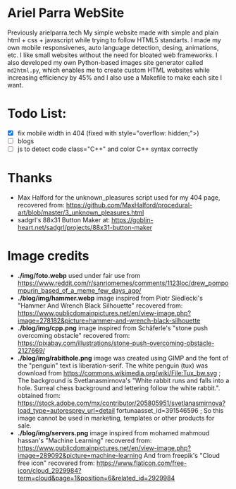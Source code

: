 # Ariel Parra WebSite
Previously arielparra.tech
My simple website made with simple and plain html + css + javascript while trying to follow HTML5 standarts.
I made my own mobile responsivenes, auto language detection, desing, animations, etc. 
I like small websites without the need for bloated web frameworks.
I also developed my own Python-based images site generator called `md2html.py`, which enables me to create custom HTML websites while increasing efficiency by 45% and I also use a Makefile to make each site I want.


# Todo List:

- [x] fix mobile width in 404 (fixed with style="overflow: hidden;">)
- [ ] blogs
- [ ] js to detect code class="C++" and color C++ syntax correctly

# Thanks

- Max Halford for the unknown_pleasures script used for my 404 page, recovered from: https://github.com/MaxHalford/procedural-art/blob/master/3_unknown_pleasures.html
- sadgrl's 88x31 Button Maker at: https://goblin-heart.net/sadgrl/projects/88x31-button-maker

# Image credits

- **./img/foto.webp** used under fair use from https://www.reddit.com/r/sanriomemes/comments/1123loc/drew_pompompurin_based_of_a_meme_few_days_ago/
- **./blog/img/hammer.webp** image inspired from Piotr Siedlecki's "Hammer And Wrench Black Silhouette" recovered from: https://www.publicdomainpictures.net/en/view-image.php?image=278182&picture=hammer-and-wrench-black-silhouette
- **./blog/img/cpp.png** image inspired from Schäferle's "stone push overcoming obstacle" recovered from: https://pixabay.com/illustrations/stone-push-overcoming-obstacle-2127669/
- **./blog/img/rabithole.png** image was created using GIMP and the font of the "penguin" text is liberation-serif. The white penguin (tux) was download from https://commons.wikimedia.org/wiki/File:Tux_bw.svg ; The background is Svetlanasmirnova's "White rabbit runs and falls into a hole. Surreal chess background and lettering follow the white rabbit.". obtained from: https://stock.adobe.com/mx/contributor/205805951/svetlanasmirnova?load_type=autoresprev_url=detail fortunaasset_id=391546596 ; So this image cannot be used in marketing, templates or other products for sale.
- **./blog/img/servers.png** image inspired from mohamed mahmoud hassan's "Machine Learning" recovered from:         https://www.publicdomainpictures.net/en/view-image.php?image=289092&picture=machine-learning And from freepik's "Cloud free icon" recovered from: https://www.flaticon.com/free-icon/cloud_2929984?term=cloud&page=1&position=6&related_id=2929984